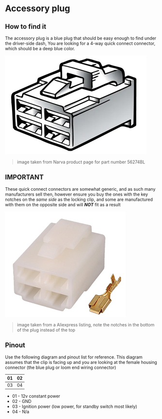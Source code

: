 # Accessory plug

## How to find it
The accessory plug is a blue plug that should be easy enough to find under the driver-side dash, You are looking for a 4-way quick connect connector, which should be a deep blue color.

![Narva plug image (from website)](./AccessoryPlug/narva-plug.png)

> image taken from Narva product page for part number 56274BL

## IMPORTANT
These quick connect connectors are somewhat generic, and as such many manufacturers sell then, however ensure you buy the ones with the key notches on the *same side* as the locking clip, and some are manufactured with them on the opposite side and will ***NOT*** fit as a result

![alt text](./AccessoryPlug/incorrect-plug.png)

> image taken from a Aliexpress listing, note the notches in the bottom of the plug instead of the top

## Pinout
Use the following diagram and pinout list for reference. This diagram assumes that the clip is facing up and you are looking at the female housing connector (the blue plug or loom end wiring connector)

| 01 | 02 |
| --- | --- |
| 03 | 04 |

- 01 - 12v constant power
- 02 - GND
- 03 - Ignition power (low power, for standby switch most likely)
- 04 - N/a